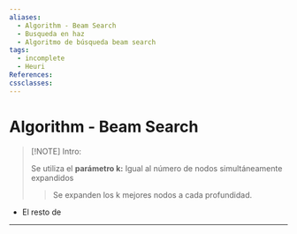 ```yaml
---
aliases:
  - Algorithm - Beam Search
  - Busqueda en haz
  - Algoritmo de búsqueda beam search
tags:
  - incomplete
  - Heuri
References: 
cssclasses:
---
```

# Algorithm - Beam Search

> [!NOTE] Intro: 
> 
> Se utiliza el **parámetro k:** Igual al número de nodos simultáneamente expandidos
> 
> > Se expanden los k mejores nodos a cada profundidad. 
> > 
+ El resto de 
 

***
